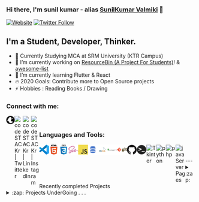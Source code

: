 ### Hi there, I'm sunil kumar - alias [SunilKumar Valmiki][website] 👋

[![Website](https://img.shields.io/website?label=https://hardcore-jackson-b4d749.netlify.app/&style=for-the-badge&url=https://hardcore-jackson-b4d749.netlify.app/)](https://hardcore-jackson-b4d749.netlify.app/)
[![Twitter Follow](https://img.shields.io/twitter/follow/SunilkumarValm1?color=1DA1F2&logo=twitter&style=for-the-badge)](https://twitter.com/intent/follow?original_referer=https://github.com/sunilkumarvalmiki&screen_name=SunilkumarValm1)

## I'm a Student, Developer, Thinker.

- 📗 Currently Studying MCA at SRM University (KTR Campus)
- 🌟 I’m currently working on [ResourceBin (A Project For Students)][website]! & [awesome-list](https://github.com/sunilkumarvalmiki/dev-Resources)
- 📘 I’m currently learning Flutter & React
- 🔥 2020 Goals: Contribute more to Open Source projects
- ⚡ Hobbies : Reading Books / Drawing 

### Connect with me:

[<img align="left" alt="https://www.sunilkumarvalmiki.tk/" width="22px" src="https://raw.githubusercontent.com/iconic/open-iconic/master/svg/globe.svg"/>][website]
[<img align="left" alt="codeSTACKr | Twitter" width="22px" src="https://cdn.jsdelivr.net/npm/simple-icons@v3/icons/twitter.svg" />][twitter]
[<img align="left" alt="codeSTACKr | LinkedIn" width="22px" src="https://cdn.jsdelivr.net/npm/simple-icons@v3/icons/linkedin.svg" />][linkedin]
[<img align="left" alt="codeSTACKr | Instagram" width="22px" src="https://cdn.jsdelivr.net/npm/simple-icons@v3/icons/instagram.svg" />][instagram]

<br/>

### Languages and Tools:

<img align="left" alt="Visual Studio Code" width="26px" src="https://raw.githubusercontent.com/github/explore/80688e429a7d4ef2fca1e82350fe8e3517d3494d/topics/visual-studio-code/visual-studio-code.png"/>
<img align="left" alt="HTML5" width="26px" src="https://raw.githubusercontent.com/github/explore/80688e429a7d4ef2fca1e82350fe8e3517d3494d/topics/html/html.png"/>
<img align="left" alt="CSS3" width="26px" src="https://raw.githubusercontent.com/github/explore/80688e429a7d4ef2fca1e82350fe8e3517d3494d/topics/css/css.png"/>
<img align="left" alt="Sass" width="26px" src="https://raw.githubusercontent.com/github/explore/80688e429a7d4ef2fca1e82350fe8e3517d3494d/topics/sass/sass.png"/>
<img align="left" alt="JavaScript" width="26px" src="https://raw.githubusercontent.com/github/explore/80688e429a7d4ef2fca1e82350fe8e3517d3494d/topics/javascript/javascript.png"/>
<img align="left" alt="SQL" width="26px" src="https://raw.githubusercontent.com/github/explore/80688e429a7d4ef2fca1e82350fe8e3517d3494d/topics/sql/sql.png"/>
<img align="left" alt="MySQL" width="26px" src="https://raw.githubusercontent.com/github/explore/80688e429a7d4ef2fca1e82350fe8e3517d3494d/topics/mysql/mysql.png"/>
<img align="left" alt="MongoDB" width="26px" src="https://raw.githubusercontent.com/github/explore/80688e429a7d4ef2fca1e82350fe8e3517d3494d/topics/mongodb/mongodb.png"/>
<img align="left" alt="Git" width="26px" src="https://raw.githubusercontent.com/github/explore/80688e429a7d4ef2fca1e82350fe8e3517d3494d/topics/git/git.png"/>
<img align="left" alt="GitHub" width="26px" src="https://raw.githubusercontent.com/github/explore/78df643247d429f6cc873026c0622819ad797942/topics/github/github.png"/>
<img align="left" alt="Terminal" width="26px" src="https://raw.githubusercontent.com/github/explore/80688e429a7d4ef2fca1e82350fe8e3517d3494d/topics/terminal/terminal.png"/>
<img align="left" alt="Tkinter" width="26px" src="https://static.javatpoint.com/python/images/tkinter-tutorial.png"/>
<img align="left" alt="python" width="26px" src="https://cdn.iconscout.com/icon/free/png-256/python-14-569257.png"/>
<img align="left" alt="php" width="26px" src="https://www.shareicon.net/data/256x256/2015/10/06/112719_development_512x512.png"/>
<img align="left" alt="java Server Pages" width="26px" src="https://www.shareicon.net/data/256x256/2015/10/24/661304_interface_512x512.png"/>

<br />
<br />
---

<details>
  <summary>:zap: Recently completed Projects</summary>
  
<!--START_SECTION:activity-->
1. 📱 (https://github.com/sunilkumarvalmiki/sunilkumar-portfolio) in [My Resume(CV) Website](https://github.com/sunilkumarvalmiki/sunilkumar-portfolio)

2. 💰 (https://github.com/sunilkumarvalmiki/crypto-news-app) in [Django Crypto Currency Website](https://github.com/sunilkumarvalmiki/crypto-news-app)

3. ⚙ (https://github.com/sunilkumarvalmiki/Advanced-Keylogger-System-to-Detect-User-Behaviour) in [Advanced Keylogger System to Detect User Behaviour](https://github.com/sunilkumarvalmiki/Advanced-Keylogger-System-to-Detect-User-Behaviour)

4. ☎ (https://github.com/sunilkumarvalmiki/phone-book) in [python's tkinter phonebook application](https://github.com/sunilkumarvalmiki/phone-book)

<!--END_SECTION:activity-->

</details>

<details>
  <summary>:zap: Projects UnderGoing . . .</summary>
  
<!--START_SECTION:activity-->
1. 🗑 (https://github.com/sunilkumarvalmiki/ResourceBin) in [ResourceBin (A Platform for Students to upload and download their Course materials)](https://github.com/sunilkumarvalmiki/ResourceBin)

2. 🏃 () in [Sport's Website]()

<!--END_SECTION:activity-->

</details>


[website]: https://www.sunilkumarvalmiki.tk/
[twitter]: https://twitter.com/SunilkumarValm1
[instagram]: https://www.instagram.com/g.sunil_kumar_valmiki/
[linkedin]: https://www.linkedin.com/in/sunil-kumar-9912291202/

